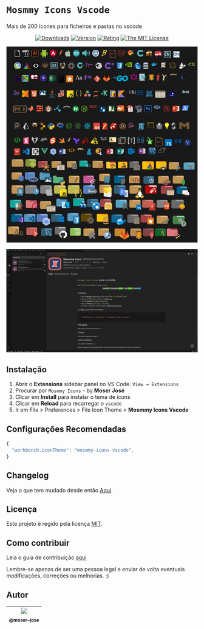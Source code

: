 # `Mosmmy Icons Vscode`

Mais de 200 ícones para ficheiros e pastas no vscode

 <div align="center">

[![Downloads](https://img.shields.io/visual-studio-marketplace/d/moserjose.mosmmy-icons-vscode)](https://marketplace.visualstudio.com/items?itemName=moserjose.mosmmy-icons-vscode)
[![Version](https://img.shields.io/visual-studio-marketplace/v/moserjose.mosmmy-icons-vscode)](https://marketplace.visualstudio.com/items?itemName=moserjose.mosmmy-icons-vscode)
[![Rating](https://img.shields.io/visual-studio-marketplace/r/moserjose.mosmmy-icons-vscode)](https://marketplace.visualstudio.com/items?itemName=moserjose.mosmmy-icons-vscode&ssr=false#review-details)
[![The MIT License](https://img.shields.io/badge/license-MIT-blue.svg)](http://opensource.org/licenses/MIT)


![Exemplo 1](icons/img/icons.jpg)

![Exemplo 1](icons/img/exemplo1.jpg)

</div>

## Instalação

1. Abrir o **Extensions** sidebar panel no VS Code. `View → Extensions`
2. Procurar por `Mosmmy Icons` - by **Moser José**
3. Clicar em **Install** para instalar o tema de icons
4. Clicar em **Reload** para recarregar o `vscode`
5. Ir em File > Preferences > File Icon Theme > **Mosmmy Icons Vscode**

## Configurações Recomendadas

```js
{
  "workbench.iconTheme": "mosmmy-icons-vscode",
}
```
## Changelog

Veja o que tem mudado desde então [Aqui](/CHANGELOG.md).

## Licença

Este projeto é regido pela licença [MIT](/LICENSE.md).


## Como contribuir

Leia o guia de contribuição [aqui](/CONTRIBUTING.md)

Lembre-se apenas de ser uma pessoa legal e enviar de volta eventuais modificações, correções ou melhorias. :)

## Autor

| [<img src="https://avatars0.githubusercontent.com/u/8234620?" width="115"><br><sub>@moser-jose</sub>](https://github.com/moser-jose) |
| :---: |
